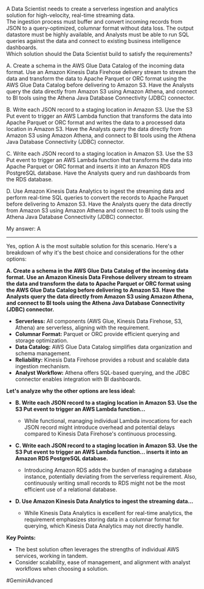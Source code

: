 A Data Scientist needs to create a serverless ingestion and analytics solution for high-velocity, real-time streaming data.  
The ingestion process must buffer and convert incoming records from JSON to a query-optimized, columnar format without data loss. The output datastore must be highly available, and Analysts must be able to run SQL queries against the data and connect to existing business intelligence dashboards.  
Which solution should the Data Scientist build to satisfy the requirements?  

A. Create a schema in the AWS Glue Data Catalog of the incoming data format. Use an Amazon Kinesis Data Firehose delivery stream to stream the data and transform the data to Apache Parquet or ORC format using the AWS Glue Data Catalog before delivering to Amazon S3. Have the Analysts query the data directly from Amazon S3 using Amazon Athena, and connect to BI tools using the Athena Java Database Connectivity (JDBC) connector.

B. Write each JSON record to a staging location in Amazon S3. Use the S3 Put event to trigger an AWS Lambda function that transforms the data into Apache Parquet or ORC format and writes the data to a processed data location in Amazon S3. Have the Analysts query the data directly from Amazon S3 using Amazon Athena, and connect to BI tools using the Athena Java Database Connectivity (JDBC) connector.

C. Write each JSON record to a staging location in Amazon S3. Use the S3 Put event to trigger an AWS Lambda function that transforms the data into Apache Parquet or ORC format and inserts it into an Amazon RDS PostgreSQL database. Have the Analysts query and run dashboards from the RDS database.

D. Use Amazon Kinesis Data Analytics to ingest the streaming data and perform real-time SQL queries to convert the records to Apache Parquet before delivering to Amazon S3. Have the Analysts query the data directly from Amazon S3 using Amazon Athena and connect to BI tools using the Athena Java Database Connectivity (JDBC) connector.

My answer: A

---

Yes, option A is the most suitable solution for this scenario. Here's a breakdown of why it's the best choice and considerations for the other options:

**A. Create a schema in the AWS Glue Data Catalog of the incoming data format. Use an Amazon Kinesis Data Firehose delivery stream to stream the data and transform the data to Apache Parquet or ORC format using the AWS Glue Data Catalog before delivering to Amazon S3. Have the Analysts query the data directly from Amazon S3 using Amazon Athena, and connect to BI tools using the Athena Java Database Connectivity (JDBC) connector.**

- **Serverless:** All components (AWS Glue, Kinesis Data Firehose, S3, Athena) are serverless, aligning with the requirement.
- **Columnar Format:** Parquet or ORC provide efficient querying and storage optimization.
- **Data Catalog:** AWS Glue Data Catalog simplifies data organization and schema management.
- **Reliability:** Kinesis Data Firehose provides a robust and scalable data ingestion mechanism.
- **Analyst Workflow:** Athena offers SQL-based querying, and the JDBC connector enables integration with BI dashboards.

**Let's analyze why the other options are less ideal:**

- **B. Write each JSON record to a staging location in Amazon S3. Use the S3 Put event to trigger an AWS Lambda function...**
    
    - While functional, managing individual Lambda invocations for each JSON record might introduce overhead and potential delays compared to Kinesis Data Firehose's continuous processing.
- **C. Write each JSON record to a staging location in Amazon S3. Use the S3 Put event to trigger an AWS Lambda function... inserts it into an Amazon RDS PostgreSQL database.**
    
    - Introducing Amazon RDS adds the burden of managing a database instance, potentially deviating from the serverless requirement. Also, continuously writing small records to RDS might not be the most efficient use of a relational database.
- **D. Use Amazon Kinesis Data Analytics to ingest the streaming data...**
    
    - While Kinesis Data Analytics is excellent for real-time analytics, the requirement emphasizes storing data in a columnar format for querying, which Kinesis Data Analytics may not directly handle.

**Key Points:**

- The best solution often leverages the strengths of individual AWS services, working in tandem.
- Consider scalability, ease of management, and alignment with analyst workflows when choosing a solution.

#GeminiAdvanced 